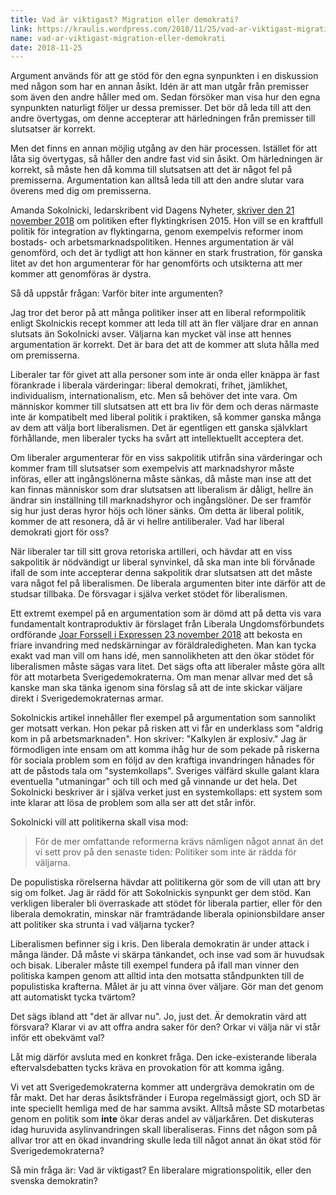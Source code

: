 ```yaml
---
title: Vad är viktigast? Migration eller demokrati?
link: https://kraulis.wordpress.com/2018/11/25/vad-ar-viktigast-migration-eller-demokrati/
name: vad-ar-viktigast-migration-eller-demokrati
date: 2018-11-25
---
```

Argument används för att ge stöd för den egna synpunkten i en diskussion med någon som har en annan åsikt. Idén är att man utgår från premisser som även den andre håller med om. Sedan försöker man visa hur den egna synpunkten naturligt följer ur dessa premisser. Det bör då leda till att den andre övertygas, om denne accepterar att härledningen från premisser till slutsatser är korrekt.

Men det finns en annan möjlig utgång av den här processen. Istället för att låta sig övertygas, så håller den andre fast vid sin åsikt. Om härledningen är korrekt, så måste hen då komma till slutsatsen att det är något fel på premisserna. Argumentation kan alltså leda till att den andre slutar vara överens med dig om premisserna.

Amanda Sokolnicki, ledarskribent vid Dagens Nyheter, [skriver den 21 november 2018](https://www.dn.se/ledare/amanda-sokolnicki-var-ar-era-ursakter-for-flyktingkrisens-verkliga-misslyckande/) om politiken efter flyktingkrisen 2015. Hon vill se en kraftfull politik för integration av flyktingarna, genom exempelvis reformer inom bostads- och arbetsmarknadspolitiken. Hennes argumentation är väl genomförd, och det är tydligt att hon känner en stark frustration, för ganska litet av det hon argumenterar för har genomförts och utsikterna att mer kommer att genomföras är dystra.

Så då uppstår frågan: Varför biter inte argumenten?



Jag tror det beror på att många politiker inser att en liberal reformpolitik enligt Skolnickis recept kommer att leda till att än fler väljare drar en annan slutsats än Sokolnicki avser. Väljarna kan mycket väl inse att hennes argumentation är korrekt. Det är bara det att de kommer att sluta hålla med om premisserna.

Liberaler tar för givet att alla personer som inte är onda eller knäppa är fast förankrade i liberala värderingar: liberal demokrati, frihet, jämlikhet, individualism, internationalism, etc. Men så behöver det inte vara. Om människor kommer till slutsatsen att ett bra liv för dem och deras närmaste inte är kompatibelt med liberal politik i praktiken, så kommer ganska många av dem att välja bort liberalismen. Det är egentligen ett ganska självklart förhållande, men liberaler tycks ha svårt att intellektuellt acceptera det.

Om liberaler argumenterar för en viss sakpolitik utifrån sina värderingar och kommer fram till slutsatser som exempelvis att marknadshyror måste införas, eller att ingångslönerna måste sänkas, då måste man inse att det kan finnas människor som drar slutsatsen att liberalism är dåligt, hellre än ändrar sin inställning till marknadshyror och ingångslöner. De ser framför sig hur just deras hyror höjs och löner sänks. Om detta är liberal politik, kommer de att resonera, då är vi hellre antiliberaler. Vad har liberal demokrati gjort för oss?

När liberaler tar till sitt grova retoriska artilleri, och hävdar att en viss sakpolitik är nödvändigt ur liberal synvinkel, då ska man inte bli förvånade ifall de som inte accepterar denna sakpolitik drar slutsatsen att det måste vara något fel på liberalismen. De liberala argumenten biter inte därför att de studsar tillbaka. De försvagar i själva verket stödet för liberalismen.

Ett extremt exempel på en argumentation som är dömd att på detta vis vara fundamentalt kontraproduktiv är förslaget från Liberala Ungdomsförbundets ordförande [Joar Forssell i Expressen 23 november 2018](https://www.expressen.se/debatt/ja-sa-vill-vi-bekosta-en-friare-invandring/) att bekosta en friare invandring med nedskärningar av föräldraledigheten. Man kan tycka exakt vad man vill om hans idé, men sannolikheten att den ökar stödet för liberalismen måste sägas vara litet. Det sägs ofta att liberaler måste göra allt för att motarbeta Sverigedemokraterna. Om man menar allvar med det så kanske man ska tänka igenom sina förslag så att de inte skickar väljare direkt i Sverigedemokraternas armar.

Sokolnickis artikel innehåller fler exempel på argumentation som sannolikt ger motsatt verkan. Hon pekar på risken att vi får en underklass som "aldrig kom in på arbetsmarknaden". Hon skriver: "Kalkylen är explosiv." Jag är förmodligen inte ensam om att komma ihåg hur de som pekade på riskerna för sociala problem som en följd av den kraftiga invandringen hånades för att de påstods tala om "systemkollaps". Sveriges välfärd skulle galant klara eventuella "utmaningar" och till och med gå vinnande ur det hela. Det Sokolnicki beskriver är i själva verket just en systemkollaps: ett system som inte klarar att lösa de problem som alla ser att det står inför.

Sokolnicki vill att politikerna skall visa mod:

> För de mer omfattande reformerna krävs nämligen något annat än det vi sett prov på den senaste tiden: Politiker som inte är rädda för väljarna.

De populistiska rörelserna hävdar att politikerna gör som de vill utan att bry sig om folket. Jag är rädd för att Sokolnickis synpunkt ger dem stöd. Kan verkligen liberaler bli överraskade att stödet för liberala partier, eller för den liberala demokratin, minskar när framträdande liberala opinionsbildare anser att politiker ska strunta i vad väljarna tycker?

Liberalismen befinner sig i kris. Den liberala demokratin är under attack i många länder. Då måste vi skärpa tänkandet, och inse vad som är huvudsak och bisak. Liberaler måste till exempel fundera på ifall man vinner den politiska kampen genom att alltid inta den motsatta ståndpunkten till de populistiska krafterna. Målet är ju att vinna över väljare. Gör man det genom att automatiskt tycka tvärtom?

Det sägs ibland att "det är allvar nu". Jo, just det. Är demokratin värd att försvara? Klarar vi av att offra andra saker för den? Orkar vi välja när vi står inför ett obekvämt val?

Låt mig därför avsluta med en konkret fråga. Den icke-existerande liberala eftervalsdebatten tycks kräva en provokation för att komma igång.

Vi vet att Sverigedemokraterna kommer att undergräva demokratin om de får makt. Det har deras åsiktsfränder i Europa regelmässigt gjort, och SD är inte speciellt hemliga med de har samma avsikt. Alltså måste SD motarbetas genom en politik som **inte** ökar deras andel av väljarkåren. Det diskuteras idag huruvida asylinvandringen skall liberaliseras. Finns det någon som på allvar tror att en ökad invandring skulle leda till något annat än ökat stöd för Sverigedemokraterna?

Så min fråga är: Vad är viktigast? En liberalare migrationspolitik, eller den svenska demokratin?

